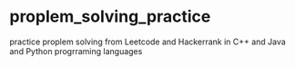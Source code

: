 # proplem_solving_practice
practice proplem solving from Leetcode and Hackerrank in C++ and Java and Python progrraming languages

